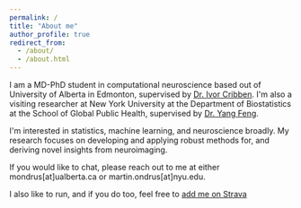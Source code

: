 ```yaml
---
permalink: /
title: "About me"
author_profile: true
redirect_from: 
  - /about/
  - /about.html
---
```


I am a MD-PhD student in computational neuroscience based out of University of Alberta in Edmonton, supervised by [Dr. Ivor Cribben](https://apps.ualberta.ca/directory/person/cribben). I'm also a visiting researcher at New York University at the Department of Biostatistics at the School of Global Public Health, supervised by [Dr. Yang Feng](https://yangfeng.hosting.nyu.edu/).

I'm interested in statistics, machine learning, and neuroscience broadly. My research focuses on developing and applying robust methods for, and deriving novel insights from neuroimaging.

If you would like to chat, please reach out to me at either mondrus[at]ualberta.ca or martin.ondrus[at]nyu.edu.

I also like to run, and if you do too, feel free to [add me on Strava](https://strava.app.link/PXLcaH2kILb)